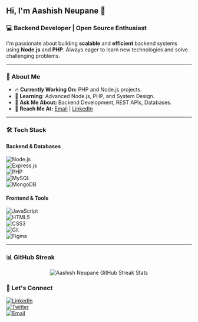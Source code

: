 ## Hi, I'm Aashish Neupane 👋  

### 💻 Backend Developer | Open Source Enthusiast  

I'm passionate about building **scalable** and **efficient** backend systems using **Node.js** and **PHP**. Always eager to learn new technologies and solve challenging problems.  

---

### 🚀 About Me  

- 🔥 **Currently Working On:** PHP and Node.js projects.  
- 🌱 **Learning:** Advanced Node.js, PHP, and System Design.  
- 💬 **Ask Me About:** Backend Development, REST APIs, Databases.  
- 💌 **Reach Me At:** [Email](mailto:aashishneupane63@gmail.com.com) | [LinkedIn](https://www.linkedin.com/in/aashish-neupane-a4a7bb2ab/)  

---

### 🛠️ Tech Stack  

#### Backend & Databases  
![Node.js](https://img.shields.io/badge/Node.js-339933?style=for-the-badge&logo=node.js&logoColor=white)  
![Express.js](https://img.shields.io/badge/Express.js-000000?style=for-the-badge&logo=express&logoColor=white)  
![PHP](https://img.shields.io/badge/PHP-777BB4?style=for-the-badge&logo=php&logoColor=white)  
![MySQL](https://img.shields.io/badge/MySQL-4479A1?style=for-the-badge&logo=mysql&logoColor=white)  
![MongoDB](https://img.shields.io/badge/MongoDB-47A248?style=for-the-badge&logo=mongodb&logoColor=white)  

#### Frontend & Tools  
![JavaScript](https://img.shields.io/badge/JavaScript-F7DF1E?style=for-the-badge&logo=javascript&logoColor=black)  
![HTML5](https://img.shields.io/badge/HTML5-E34F26?style=for-the-badge&logo=html5&logoColor=white)  
![CSS3](https://img.shields.io/badge/CSS3-1572B6?style=for-the-badge&logo=css3&logoColor=white)  
![Git](https://img.shields.io/badge/Git-F05032?style=for-the-badge&logo=git&logoColor=white)  
![Figma](https://img.shields.io/badge/Figma-F24E1E?style=for-the-badge&logo=figma&logoColor=white)  

---

### 📊 GitHub Streak

<p align="center">
  <img src="https://github-readme-streak-stats.herokuapp.com?user=neupane32&theme=tokyonight" alt="Aashish Neupane GitHub Streak Stats"/>
</p>


### 👯️ Let's Connect  

[![LinkedIn](https://img.shields.io/badge/LinkedIn-0077B5?style=for-the-badge&logo=linkedin&logoColor=white)](https://www.linkedin.com/in/aashish-neupane-a4a7bb2ab/)  
[![Twitter](https://img.shields.io/badge/Twitter-1DA1F2?style=for-the-badge&logo=twitter&logoColor=white)](https://twitter.com/your-twitter)  
[![Email](https://img.shields.io/badge/Email-D14836?style=for-the-badge&logo=gmail&logoColor=white)](mailto:your-email@example.com)  

 
